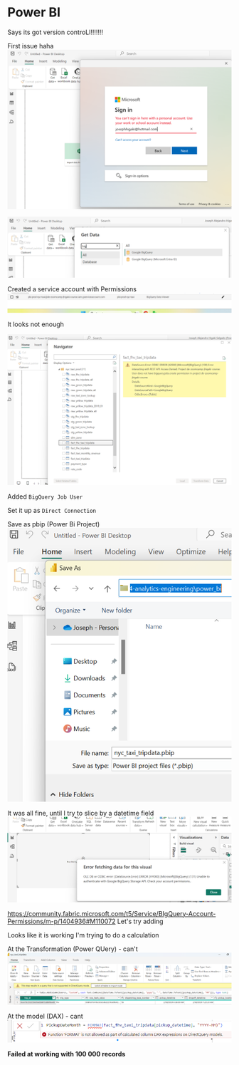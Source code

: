 # Power BI

Says its got version controLl!!!!!!!

First issue haha![alt text](../../_resources/04-analytics-engineering/power_bi/readme.md/image.png)

![alt text](../../_resources/04-analytics-engineering/power_bi/readme.md/image-1.png)

Created a service account with Permissions
![alt text](../../_resources/04-analytics-engineering/power_bi/readme.md/image-3.png)

It looks not enough

![alt text](../../_resources/04-analytics-engineering/power_bi/readme.md/image-2.png)

Added  `BigQuery Job User`

Set it up as `Direct Connection`

Save as pbip (Power Bi Project)
![alt text](../../_resources/04-analytics-engineering/power_bi/readme.md/image-4.png)

It was all fine, until I try to slice by a datetime field
![alt text](../../_resources/04-analytics-engineering/power_bi/readme.md/image-5.png)

https://community.fabric.microsoft.com/t5/Service/BIgQuery-Account-Permissions/m-p/1404936#M110072
Let's try adding 


Looks like it is working
I'm trying to do a calculation

At the Transformation (Power QUery) - can't
![alt text](../../_resources/04-analytics-engineering/power_bi/readme.md/image-7.png)

At the model (DAX) - cant
![alt text](../../_resources/04-analytics-engineering/power_bi/readme.md/image-6.png)

**Failed at working with 100 000 records** 

